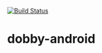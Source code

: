 [![Build Status](https://travis-ci.org/InceptAi/dobby-android.svg?branch=master)](https://travis-ci.org/InceptAi/dobby-android)
# dobby-android
